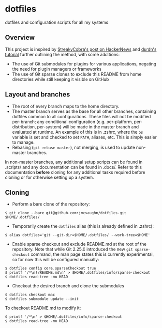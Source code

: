 # dotfiles
dotfiles and configuration scripts for all my systems

## Overview
This project is inspired by [StreakyCobra's post on HackerNews](https://news.ycombinator.com/item?id=11071754) and [durdn's tutorial](https://www.atlassian.com/git/tutorials/dotfiles) further outlining the method, with some additions:

- The use of Git submodules for plugins for various applications, negating the need for plugin managers or frameworks
- The use of Git sparse clones to exclude this README from home directories while still keeping it visible on GitHub

## Layout and branches
- The root of every branch maps to the home directory.
- The master branch serves as the base for all other branches, containing dotfiles common to all configurations. These files will not be modified per-branch; any conditional configuration (e.g. per-platform, per-distribution, per-system) will be made in the master branch and evaluated at runtime. An example of this is in .zshrc, where the `os` variable is set and checked to set `PATH`, aliases, etc. This is simply easier to manage.
- Rebasing (`git rebase master`), not merging, is used to update non-master branches.

In non-master branches, any additional setup scripts can be found in .scripts/ and any documentation can be found in .docs/. Refer to this documentation **before** cloning for any additional tasks required before cloning or for otherwise setting up a system.

## Cloning
- Perform a bare clone of the repository:
```
$ git clone --bare git@github.com:jmcvaughn/dotfiles.git $HOME/.dotfiles/
```

- Temporarily create the `dotfiles` alias (this is already defined in .zshrc):
```
$ alias dotfiles='git --git-dir=$HOME/.dotfiles/ --work-tree=$HOME'
```

- Enable sparse checkout and exclude README.md at the root of the repository. Note that while Git 2.25.0 introduced the new `git sparse-checkout` command, the man page states this is currently experimental, so for now this will be configured manually:
```
$ dotfiles config core.sparseCheckout true
$ printf '/*\n!/README.md\n' > $HOME/.dotfiles/info/sparse-checkout
$ dotfiles read-tree -mu HEAD
```

- Checkout the desired branch and clone the submodules
```
$ dotfiles checkout mac
$ dotfiles submodule update --init
```

To checkout README.md to modify it:
```
$ printf '/*\n' > $HOME/.dotfiles/info/sparse-checkout
$ dotfiles read-tree -mu HEAD
```
